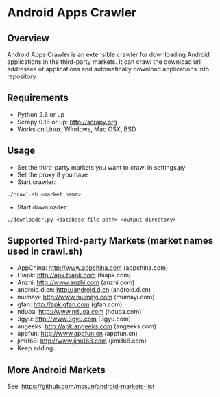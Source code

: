 Android Apps Crawler
====================

Overview
--------
Android Apps Crawler is an extensible crawler for downloading Android applications in the third-party markets.
It can crawl the download url addresses of applications and automatically download applications
into repository.

Requirements
------------
* Python 2.6 or up
* Scrapy 0.16 or up: http://scrapy.org
* Works on Linux, Windows, Mac OSX, BSD

Usage
-----
* Set the third-party markets you want to crawl in settings.py
* Set the proxy if you have
* Start crawler: 
```
./crawl.sh <market name>
```
* Start downloader:
```
./downloader.py <database file path> <output directory>
```

Supported Third-party Markets (market names used in crawl.sh)
-----------------------------
* AppChina: http://www.appchina.com (appchina.com)
* Hiapk: http://apk.hiapk.com (hiapk.com)
* Anzhi: http://www.anzhi.com (anzhi.com)
* android.d.cn: http://android.d.cn (android.d.cn)
* mumayi: http://www.mumayi.com (mumayi.com)
* gfan: http://apk.gfan.com (gfan.com)
* nduoa: http://www.nduoa.com (nduoa.com)
* 3gyu: http://www.3gyu.com (3gyu.com)
* angeeks: http://apk.angeeks.com (angeeks.com)
* appfun: http://www.appfun.cn (appfun.cn)
* jimi168: http://www.jimi168.com (jimi168.com)
* Keep adding...

More Android Markets
--------------------
See: https://github.com/mssun/android-markets-list
